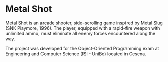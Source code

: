 # Metal Shot

Metal Shot is an arcade shooter, side-scrolling game inspired by Metal Slug (SNK Playmore, 1996). The player, equipped with a rapid-fire weapon with unlimited ammo, must eliminate all enemy forces encountered along the way.

The project was developed for the Object-Oriented Programming exam at Engineering and Computer Science (ISI - UniBo) located in Cesena.
